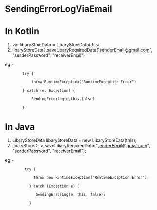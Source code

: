 # SendingErrorLogViaEmail

# In Kotlin
1)  var libaryStoreData = LibaryStoreData(this)
2)  libaryStoreData?.saveLibaryRequiredData("senderEmail@gmail.com", "senderPassword", "receiverEmail")

eg:-

            try {
            
                throw RuntimeException("RuntimeException Error")
                
            } catch (e: Exception) {
            
                SendingErrorLog(e,this,false)
                
            }
            
# In Java
1)  LibaryStoreData  libaryStoreData = new LibaryStoreData(this);
2)  libaryStoreData.saveLibaryRequiredData("senderEmail@gmail.com", "senderPassword", "receiverEmail");

eg:-      

             try {
             
                 throw new RuntimeException("RuntimeException Error");
                 
               } catch (Exception e) {
               
                  SendingErrorLog(e, this, false);
                  
               }
      
         
       
